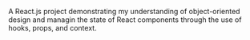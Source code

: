 A React.js project demonstrating my understanding of object-oriented design and managin the state of React components through the use of hooks, props, and context.